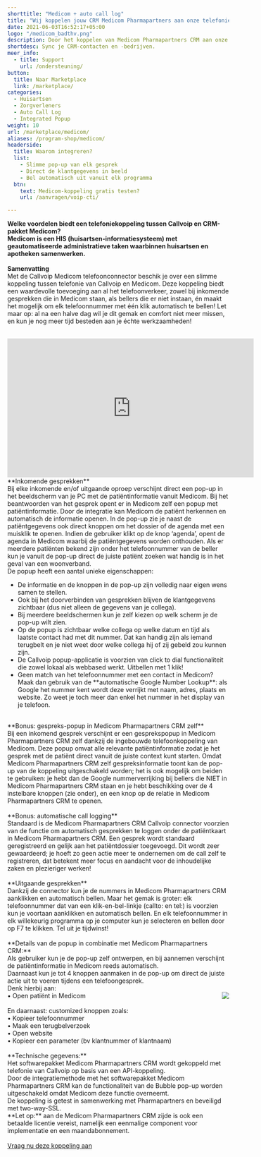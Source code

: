 ```yaml
---
shorttitle: "Medicom + auto call log"
title: "Wij koppelen jouw CRM Medicom Pharmapartners aan onze telefonie"
date: 2021-06-03T16:52:17+05:00
logo: "/medicom_badthv.png"
description: Door het koppelen van Medicom Pharmapartners CRM aan onze slimme telefonie werk je een stuk efficienter.
shortdesc: Sync je CRM-contacten en -bedrijven.
meer_info:
  - title: Support
    url: /ondersteuning/
button:
  title: Naar Marketplace
  link: /marketplace/
categories:
  - Huisartsen
  - Zorgverleners
  - Auto Call Log
  - Integrated Popup
weight: 10
url: /marketplace/medicom/
aliases: /program-shop/medicom/
headerside:
  title: Waarom integreren?
  list:
    - Slimme pop-up van elk gesprek
    - Direct de klantgegevens in beeld
    - Bel automatisch uit vanuit elk programma
  btn:
    text: Medicom-koppeling gratis testen?
    url: /aanvragen/voip-cti/

---
```


**Welke voordelen biedt een telefoniekoppeling tussen Callvoip en CRM-pakket Medicom?<br>
Medicom is een HIS (huisartsen-informatiesysteem) met geautomatiseerde administratieve taken waarbinnen huisartsen en apotheken samenwerken.**<br>
<br>
**Samenvatting**<br>
Met de Callvoip Medicom telefoonconnector beschik je over een slimme koppeling tussen telefonie van Callvoip en Medicom. Deze koppeling biedt een waardevolle toevoeging aan al het telefoonverkeer, zowel bij inkomende gesprekken die in Medicom staan, als bellers die er niet instaan, én maakt het mogelijk om elk telefoonnummer met één klik automatisch te bellen! Let maar op: al na een halve dag wil je dit gemak en comfort niet meer missen, en kun je nog meer tijd besteden aan je échte werkzaamheden!<br>
<br>
<iframe width="560" height="315" src="https://www.youtube.com/embed/2xl1lTv5L9A" title="YouTube video player" frameborder="0" allow="accelerometer; autoplay; clipboard-write; encrypted-media; gyroscope; picture-in-picture" allowfullscreen></iframe>
<br>
**Inkomende gesprekken**<br>
Bij elke inkomende en/of uitgaande oproep verschijnt direct een pop-up in het beeldscherm van je PC met de patiëntinformatie vanuit Medicom. Bij het beantwoorden van het gesprek opent er in Medicom zelf een popup met patiëntinformatie. Door de integratie kan Medicom de patiënt herkennen en automatisch de informatie openen. In de pop-up zie je naast de patiëntgegevens ook direct knoppen om het dossier of de agenda met een muisklik te openen. Indien de gebruiker klikt op de knop ‘agenda’, opent de agenda in Medicom waarbij de patiëntgegevens worden onthouden. Als er meerdere patiënten bekend zijn onder het telefoonnummer van de beller kun je vanuit de pop-up direct de juiste patiënt zoeken wat handig is in het geval van een woonverband. <br>
De popup heeft een aantal unieke eigenschappen: <br>
<div class="usp-list">
<ul>
<li>De informatie en de knoppen in de pop-up zijn volledig naar eigen wens samen te stellen.</li>
<li>Ook bij het doorverbinden van gesprekken blijven de klantgegevens zichtbaar (dus niet alleen de gegevens van je collega).</li>
<li>Bij meerdere beeldschermen kun je zelf kiezen op welk scherm je de pop-up wilt zien.</li>
<li>Op de popup is zichtbaar welke collega op welke datum en tijd als laatste contact had met dit nummer. Dat kan handig zijn als iemand terugbelt en je niet weet door welke collega hij of zij gebeld zou kunnen zijn.</li>
<li>De Callvoip popup-applicatie is voorzien van click to dial functionaliteit die zowel lokaal als webbased werkt. Uitbellen met 1 klik!</li>
<li>Geen match van het telefoonnummer met een contact in Medicom? Maak dan gebruik van de **automatische Google Number Lookup**: als Google het nummer kent wordt deze verrijkt met naam, adres, plaats en website. Zo weet je toch meer dan enkel het nummer in het display van je telefoon.</li>
</ul>
</div>
<br>
**Bonus: gespreks-popup in Medicom Pharmapartners CRM zelf**<br>
Bij een inkomend gesprek verschijnt er een gesprekspopup in Medicom Pharmapartners CRM zelf dankzij de ingebouwde telefoonkoppeling van Medicom. Deze popup omvat alle relevante patiëntinformatie zodat je het gesprek met de patiënt direct vanuit de juiste context kunt starten. Omdat Medicom Pharmapartners CRM zelf gespreksinformatie toont kan de pop-up van de koppeling uitgeschakeld worden; het is ook mogelijk om beiden te gebruiken: je hebt dan de Google nummerverrijking bij bellers die NIET in Medicom Pharmapartners CRM staan en je hebt beschikking over de 4 instelbare knoppen (zie onder), en een knop op de relatie in Medicom Pharmapartners CRM te openen. <br>
<br>
**Bonus: automatische call logging**<br>
Standaard is de Medicom Pharmapartners CRM Callvoip connector voorzien van de functie om automatisch gesprekken te loggen onder de patiëntkaart in Medicom Pharmapartners CRM. Een gesprek wordt standaard geregistreerd en gelijk aan het patiëntdossier toegevoegd. Dit wordt zeer gewaardeerd; je hoeft zo geen actie meer te ondernemen om de call zelf te registreren, dat betekent meer focus en aandacht voor de inhoudelijke zaken en plezieriger werken!<br>
<br>
**Uitgaande gesprekken**<br>
Dankzij de connector kun je de nummers in Medicom Pharmapartners CRM aanklikken en automatisch bellen. Maar het gemak is groter: elk telefoonnummer dat van een klik-en-bel-linkje (callto: en tel:) is voorzien kun je voortaan aanklikken en automatisch bellen. En elk telefoonnummer in elk willekeurig programma op je computer kun je selecteren en bellen door op F7 te klikken. Tel uit je tijdwinst! <br>
<br>
**Details van de popup in combinatie met Medicom Pharmapartners CRM:**<br>
Als gebruiker kun je de pop-up zelf ontwerpen, en bij aannemen verschijnt de patiëntinformatie in Medicom reeds automatisch. <br>
Daarnaast kun je tot 4 knoppen aanmaken in de pop-up om direct de juiste actie uit te voeren tijdens een telefoongesprek. <br>
Denk hierbij aan:<br><img src="https://res.cloudinary.com/callvoip/image/upload/popup_crm_jmr7fc.png" style="float:right">
• Open patiënt in Medicom<br>
<br>
En daarnaast: customized knoppen zoals: <br>
• Kopieer telefoonnummer<br>
• Maak een terugbelverzoek<br>
• Open website <br>
• Kopieer een parameter (bv klantnummer of klantnaam) <br>
<br>
**Technische gegevens:**<br>
Het softwarepakket Medicom Pharmapartners CRM wordt gekoppeld met telefonie van Callvoip op basis van een API-koppeling.<br>
Door de integratiemethode met het softwarepakket Medicom Pharmapartners CRM kan de functionaliteit van de Bubble pop-up worden uitgeschakeld omdat Medicom deze functie overneemt. <br>
De koppeling is getest in samenwerking met Pharmapartners en beveiligd met two-way-SSL.<br>
**Let op:** aan de Medicom Pharmapartners CRM zijde is ook een betaalde licentie vereist, namelijk een eenmalige component voor implementatie en een maandabonnement. <br>
<br><a href="/aanvragen/voip-cti/" class="button">Vraag nu deze koppeling aan</a>
<br>

